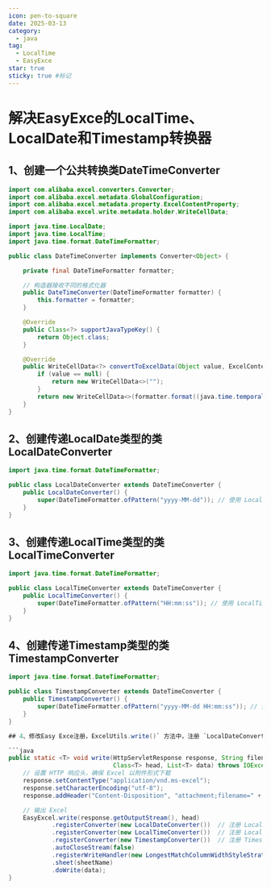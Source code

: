 ```yaml
---
icon: pen-to-square
date: 2025-03-13
category:
  - java
tag:
  - LocalTime
  - EasyExce
star: true
sticky: true #标记
---
```

# 解决EasyExce的LocalTime、LocalDate和Timestamp转换器

## 1、创建一个公共转换类DateTimeConverter

```java
import com.alibaba.excel.converters.Converter;
import com.alibaba.excel.metadata.GlobalConfiguration;
import com.alibaba.excel.metadata.property.ExcelContentProperty;
import com.alibaba.excel.write.metadata.holder.WriteCellData;

import java.time.LocalDate;
import java.time.LocalTime;
import java.time.format.DateTimeFormatter;

public class DateTimeConverter implements Converter<Object> {

    private final DateTimeFormatter formatter;

    // 构造器接收不同的格式化器
    public DateTimeConverter(DateTimeFormatter formatter) {
        this.formatter = formatter;
    }

    @Override
    public Class<?> supportJavaTypeKey() {
        return Object.class;
    }

    @Override
    public WriteCellData<?> convertToExcelData(Object value, ExcelContentProperty contentProperty, GlobalConfiguration globalConfiguration) {
        if (value == null) {
            return new WriteCellData<>("");
        }
        return new WriteCellData<>(formatter.format((java.time.temporal.Temporal) value)); // 使用 formatter 格式化日期/时间
    }
}
```

## 2、创建传递LocalDate类型的类LocalDateConverter

```java
import java.time.format.DateTimeFormatter;

public class LocalDateConverter extends DateTimeConverter {
    public LocalDateConverter() {
        super(DateTimeFormatter.ofPattern("yyyy-MM-dd")); // 使用 LocalDate 格式化器
    }
}
```

## 3、创建传递LocalTime类型的类LocalTimeConverter

```java
import java.time.format.DateTimeFormatter;

public class LocalTimeConverter extends DateTimeConverter {
    public LocalTimeConverter() {
        super(DateTimeFormatter.ofPattern("HH:mm:ss")); // 使用 LocalTime 格式化器
    }
}
```

## 4、创建传递Timestamp类型的类TimestampConverter

```java
import java.time.format.DateTimeFormatter;

public class TimestampConverter extends DateTimeConverter {
    public TimestampConverter() {
        super(DateTimeFormatter.ofPattern("yyyy-MM-dd HH:mm:ss")); // 使用 Timestamp 格式化器
    }
}

## 4、修改Easy Exce注册，ExcelUtils.write()` 方法中，注册 `LocalDateConverter` 、 `LocalTimeConverter`和`TimestampConverter`

```java
public static <T> void write(HttpServletResponse response, String filename, String sheetName,
                             Class<T> head, List<T> data) throws IOException {
    // 设置 HTTP 响应头，确保 Excel 以附件形式下载
    response.setContentType("application/vnd.ms-excel");
    response.setCharacterEncoding("utf-8");
    response.addHeader("Content-Disposition", "attachment;filename=" + URLEncoder.encode(filename, "UTF-8"));

    // 输出 Excel
    EasyExcel.write(response.getOutputStream(), head)
            .registerConverter(new LocalDateConverter())  // 注册 LocalDate 转换器
            .registerConverter(new LocalTimeConverter())  // 注册 LocalTime 转换器
            .registerConverter(new TimestampConverter())  // 注册 Timestamp 转换器
            .autoCloseStream(false) 
            .registerWriteHandler(new LongestMatchColumnWidthStyleStrategy()) // 自动适配列宽
            .sheet(sheetName)
            .doWrite(data);
}
```

